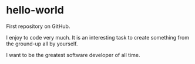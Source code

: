 # hello-world
First repository on GitHub.

I enjoy to code very much. It is an interesting task to create something from the ground-up all by yourself.

I want to be the greatest software developer of all time.
